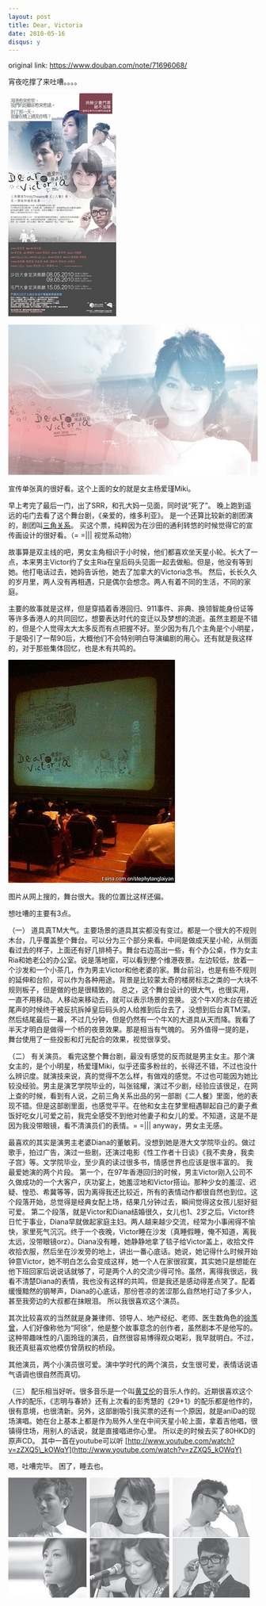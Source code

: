 ```yaml
---
layout: post
title: Dear, Victoria
date: 2010-05-16
disqus: y
---
```


original link: https://www.douban.com/note/71696068/

宵夜吃撑了来吐嘈。。。。




![](/assets/images/Dear-Victoria/p71696068-1.jpg)



![宣传单张真的很好看。这个上面的女的就是女主杨爱瑾Miki。](/assets/images/Dear-Victoria/p71696068-2.jpg)

宣传单张真的很好看。这个上面的女的就是女主杨爱瑾Miki。



早上考完了最后一门，出了SRR，和孔大妈一见面，同时说“死了”。
晚上跑到遥远的屯门去看了这个舞台剧，《亲爱的，维多利亚》。
是一个还算比较新的剧团演的，剧团叫[三角关系](http://www.trinitytheatre.org/)。
买这个票，纯粹因为在沙田的通利转悠的时候觉得它的宣传画设计的很好看。（= =||| 视觉系动物）

故事算是双主线的吧，男女主角相识于小时候，他们都喜欢坐天星小轮。长大了一点，本来男主Victor约了女主Ria在皇后码头见面一起去做船。但是，他没有等到她。他打电话过去，她妈告诉他，她去了加拿大的Victoria念书。
然后，长长久久的岁月里，两人没有再相遇，只是偶尔会想念。两人有着不同的生活，不同的家庭。

主要的故事就是这样，但是穿插着香港回归、911事件、非典、换领智能身份证等等许多香港人的共同回忆，想要表达时代的变迁以及梦想的流逝。虽然主题是不错的，但是个人觉得太大太多反而有点把握不好。至少因为有几个主角是个小明星，于是吸引了一帮90后，大概他们不会特别明白导演编剧的用心。还有就是我这样的，对于那些集体回忆，也是木有共鸣的。

![图片从网上搜的，舞台很大。我的位置比这样还偏。](/assets/images/Dear-Victoria/p71696068-3.jpg)

图片从网上搜的，舞台很大。我的位置比这样还偏。




想吐嘈的主要有3点。


（一）
道具真TM大气。主要场景的道具其实都没有变过。都是一个很大的不规则木台，几乎覆盖整个舞台。可以分为三个部分来看。中间是做成天星小轮，从侧面看过去的样子，上面还有好几排椅子。舞台右边高出一些，有个办公桌，作为女主Ria和她老公的办公室。说是落地窗，可以看到整个维港夜景。左边较低，放着一个沙发和一个小茶几，作为男主Victor和他老婆的家。舞台前沿，也是有些不规则的延伸和台阶，可以作为各种用途。背景是比较蒙太奇的楼房标志之类的一大块不规则板子，但是做的也是很精致的。
总之，这个舞台设计的很大气，也很实用，一直不用移动。人移动来移动去，就可以表示场景的变换。
这个牛X的木台在接近尾声的时候终于被反抗拆掉皇后码头的人给推到后台去了，没想到后台真TM深。
然后结尾最后一幕，不过几分钟，但是仍然有一个牛X的大道具从天而降。我看了半天才明白是做得一个桥的夜景效果。那是相当有气魄的。
另外值得一提的是，舞台使用了一些投影和灯光配合的效果，视觉很享受。



（二）
有关演员。
看完这整个舞台剧，最没有感觉的反而就是男主女主。那个演女主的，是个小明星，杨爱瑾Miki，似乎还蛮多粉丝的，长得还不错，不过也没什么辨识度。就演技来说，真的觉得不怎么样，有做戏的感觉。不过也可能因为她比较没经验。男主是演艺学院毕业的，叫张铭耀，演过不少剧，经验应该很足，在网上查的时候，看到有人说，之前三角关系出品的另一部剧《二人餐》里面，他的表现不错。但是这部剧里面，也感觉平平。在他和女主在梦里相遇聊起自己的妻子煮饭好吃女儿可爱之前，我完全感受不到他对他妻子和女儿的爱。不知道，这是不是因为我没带眼镜，看不清演员们的表情。= =||| anyway，男女主无感。

最喜欢的其实是演男主老婆Diana的董敏莉。没想到她是港大文学院毕业的。做过歌手，拍过广告，演过一些剧，还演过电影《性工作者十日谈》《我不卖身，我卖子宫》等。文学院毕业，至少真的读过很多书，情感世界也应该是很丰富的。
我最爱她演的两个片段。
第一个，在97年香港回归的时候，男主Victor刚入公司不久做成功的一个大客户，庆功宴上，她羞涩地和Victor搭讪。那种少女的羞涩、迟疑、惶恐、希冀等等，因为离得我还比较近，所有的表情动作都很自然也到位。这个段落开始，总觉得是经典女配上场，结果几分钟过去，瞬间觉得这女孩儿挺好挺可爱。
第二个段落，就是Victor和Diana结婚很久，女儿也1、2岁之后。Victor终日忙于事业，Diana早就做起家庭主妇。两人越来越少交流，经常为小事闹得不愉快，家里死气沉沉。终于一个夜晚，Victor睡在沙发（真睡假睡，俺不知道，离我太远，没带眼镜orz）。Diana没有睡，她静静地拿了毯子给Victor盖上，收拾文件收拾衣服，然后坐在沙发旁的地上，讲出一番心底话。她说，她记得什么时候开始钟意Victor，她不明白怎么会变成这样，她一个人在家很寂寞，其实她只是想能在他下班回家后说说话就够了，可是两个人的交流少得可怜。虽然，离得我很远，我看不清楚Diana的表情，我也没有这样的共鸣，但是我还是感动得差点哭了。配着缓慢黯然的钢琴声，Diana的心底话，那份苍凉的苦涩那么自然地打动了多少人，甚至我旁边的大叔都在抹眼泪。
所以我很喜欢这个演员。

其次比较喜欢的当然就是身兼律师、领导人、地产经纪、老师、医生数角色的[徐羡曾](http://ahtsui.com/)，人们好像称他为“阿徐”，他是整个故事意念的创作者，虽然剧本不是他写的。这种带趣味性的八面玲珑的演员，自然很容易博得观众喝彩，我早就明白。不过，我还真挺喜欢他模仿曾荫权的桥段。

其他演员，两个小演员很可爱。演中学时代的两个演员，女生很可爱，表情话说语气语调也很自然而真切。



（三）
配乐相当好听。很多音乐是一个叫[黄艾伦](http://milkshakemusic.com.hk/)的音乐人作的。近期很喜欢这个人作的配乐，《志明与春娇》还有上次看的彭秀慧的《29+1》的配乐都是他作的，很有意境，也很清新。另外，这部剧吸引我买票的还有一个原因，就是aniDa的现场演唱。她在台上基本上都是作为局外人坐在中间天星小轮上面，拿着吉他唱，很镇得住场，用别人的话说，就是直接唱进你心里。
所以走的时候去买了80HKD的原声CD。
其中一首在youtube可以听 [http://www.youtube.com/watch?v=zZXQ5\_kOWqY](http://www.youtube.com/watch?v=zZXQ5_kOWqY)





嗯，吐嘈完毕。
困了，睡去也。



![](/assets/images/Dear-Victoria/p71696068-4.jpg)
